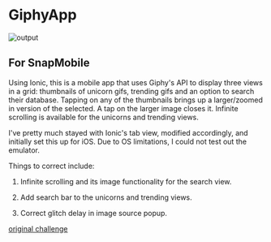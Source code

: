 # GiphyApp

![output](https://raw.github.com/villanuv/giphy-app/master/screens.jpg)

## For SnapMobile

Using Ionic, this is a mobile app that uses Giphy's API to display three views in a grid: thumbnails of unicorn gifs, trending gifs and an option to search their database. Tapping on any of the thumbnails brings up a larger/zoomed in version of the selected. A tap on the larger image closes it. Infinite scrolling is available for the unicorns and trending views.

I've pretty much stayed with Ionic's tab view, modified accordingly, and initially set this up for iOS. Due to OS limitations, I could not test out the emulator.

Things to correct include:

1) Infinite scrolling and its image functionality for the search view.

2) Add search bar to the unicorns and trending views.

3) Correct glitch delay in image source popup. 

[original challenge](https://github.com/SnapMobileIO/all-the-unicorns)
